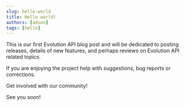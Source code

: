 ```yaml
---
slug: hello-world
title: Hello world!
authors: [adson]
tags: [hello]
---
```


This is our first Evolution API blog post and will be dedicated to posting releases, details of new features, and perhaps reviews on Evolution API related topics.

If you are enjoying the project help with suggestions, bug reports or corrections.

Get involved with our community!

See you soon!
